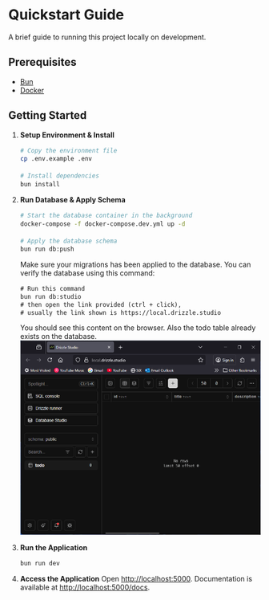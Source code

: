 # Quickstart Guide

A brief guide to running this project locally on development.

## Prerequisites

- [Bun](https://bun.sh/)
- [Docker](https://www.docker.com/products/docker-desktop/)

## Getting Started

1. **Setup Environment & Install**

   ```bash
   # Copy the environment file
   cp .env.example .env

   # Install dependencies
   bun install
   ```

2. **Run Database & Apply Schema**

   ```bash
   # Start the database container in the background
   docker-compose -f docker-compose.dev.yml up -d

   # Apply the database schema
   bun run db:push
   ```

   Make sure your migrations has been applied to the database. You can verify the database using this command:

   ```
   # Run this command
   bun run db:studio
   # then open the link provided (ctrl + click), 
   # usually the link shown is https://local.drizzle.studio
   ```

   You should see this content on the browser. Also the todo table already exists on the database.
   ![Drizzle studio](docs/studio.png)

3. **Run the Application**

   ```bash
   bun run dev
   ```

4. **Access the Application**
   Open [http://localhost:5000](http://localhost:5000). Documentation is available at [http://localhost:5000/docs](http://localhost:5000/docs).
